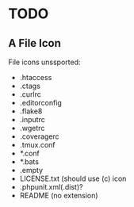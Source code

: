 # TODO

## A File Icon

File icons unssported:

* .htaccess
* .ctags
* .curlrc
* .editorconfig
* .flake8
* .inputrc
* .wgetrc
* .coveragerc
* .tmux.conf
* *.conf
* *.bats
* .empty
* LICENSE.txt (should use (c) icon
* .phpunit.xml(.dist)?
* README (no extension)
